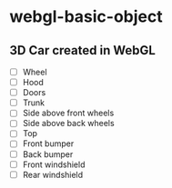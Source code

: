 # webgl-basic-object

## 3D Car created in WebGL

 - [ ] Wheel
 - [ ] Hood
 - [ ] Doors
 - [ ] Trunk
 - [ ] Side above front wheels
 - [ ] Side above back wheels
 - [ ] Top
 - [ ] Front bumper
 - [ ] Back bumper
 - [ ] Front windshield
 - [ ] Rear windshield
